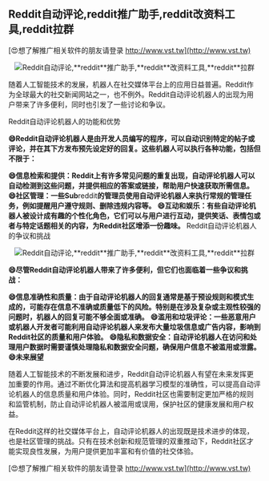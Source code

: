## **Reddit自动评论,**reddit**推广助手,**reddit**改资料工具,**reddit**拉群**

[😍想了解推广相关软件的朋友请登录 http://www.vst.tw](http://www.vst.tw)

 <center><img src="https://vst.tw/MP4/tuiguang/png/8.png" alt="Reddit自动评论,**reddit**推广助手,**reddit**改资料工具,**reddit**拉群"></center>

随着人工智能技术的发展，机器人在社交媒体平台上的应用日益普遍。Reddit作为全球最大的社交新闻网站之一，也不例外。Reddit自动评论机器人的出现为用户带来了许多便利，同时也引发了一些讨论和争议。

Reddit自动评论机器人的功能和优势

**😄Reddit自动评论机器人是由开发人员编写的程序，可以自动识别特定的帖子或评论，并在其下方发布预先设定好的回复。这些机器人可以执行各种功能，包括但不限于：**

**😄信息检索和提供：Reddit上有许多常见问题的重复出现，自动评论机器人可以自动检测到这些问题，并提供相应的答案或链接，帮助用户快速获取所需信息。**
**😄社区管理：一些Sub**reddit**的管理员使用自动评论机器人来执行常规的管理任务，例如提醒用户遵守规则、删除违规内容等。**
**😄互动和娱乐：有些自动评论机器人被设计成有趣的个性化角色，它们可以与用户进行互动，提供笑话、表情包或者与特定话题相关的内容，为Reddit社区增添一份趣味。**
Reddit自动评论机器人的争议和挑战

 <center><img src="https://vst.tw/MP4/tuiguang/png/7.png" alt="Reddit自动评论,**reddit**推广助手,**reddit**改资料工具,**reddit**拉群"></center>

**😄尽管Reddit自动评论机器人带来了许多便利，但它们也面临着一些争议和挑战：**

**😄信息准确性和质量：由于自动评论机器人的回复通常是基于预设规则和模式生成的，可能存在信息不准确或质量低下的风险。特别是在涉及复杂或主观性较强的问题时，机器人的回复可能不够全面或准确。**
**😄滥用和垃圾评论：一些恶意用户或机器人开发者可能利用自动评论机器人来发布大量垃圾信息或广告内容，影响到Reddit社区的质量和用户体验。**
**😄隐私和数据安全：自动评论机器人在访问和处理用户数据时需要谨慎处理隐私和数据安全问题，确保用户信息不被滥用或泄露。**
**😄未来展望**

随着人工智能技术的不断发展和进步，Reddit自动评论机器人有望在未来发挥更加重要的作用。通过不断优化算法和提高机器学习模型的准确性，可以提高自动评论机器人的信息质量和用户体验。同时，Reddit社区也需要制定更加严格的规则和监管机制，防止自动评论机器人被滥用或误用，保护社区的健康发展和用户权益。

在Reddit这样的社交媒体平台上，自动评论机器人的出现既是技术进步的体现，也是社区管理的挑战。只有在技术创新和规范管理的双重推动下，Reddit社区才能实现良性发展，为用户提供更加丰富和有价值的社交体验。

[😍想了解推广相关软件的朋友请登录 http://www.vst.tw](http://www.vst.tw)



